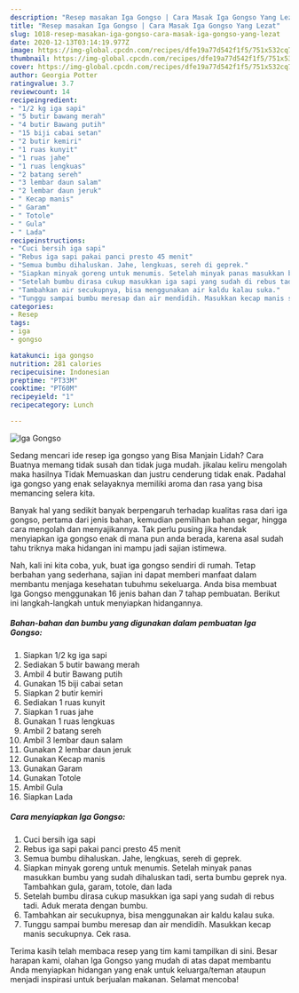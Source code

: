 ```yaml
---
description: "Resep masakan Iga Gongso | Cara Masak Iga Gongso Yang Lezat"
title: "Resep masakan Iga Gongso | Cara Masak Iga Gongso Yang Lezat"
slug: 1018-resep-masakan-iga-gongso-cara-masak-iga-gongso-yang-lezat
date: 2020-12-13T03:14:19.977Z
image: https://img-global.cpcdn.com/recipes/dfe19a77d542f1f5/751x532cq70/iga-gongso-foto-resep-utama.jpg
thumbnail: https://img-global.cpcdn.com/recipes/dfe19a77d542f1f5/751x532cq70/iga-gongso-foto-resep-utama.jpg
cover: https://img-global.cpcdn.com/recipes/dfe19a77d542f1f5/751x532cq70/iga-gongso-foto-resep-utama.jpg
author: Georgia Potter
ratingvalue: 3.7
reviewcount: 14
recipeingredient:
- "1/2 kg iga sapi"
- "5 butir bawang merah"
- "4 butir Bawang putih"
- "15 biji cabai setan"
- "2 butir kemiri"
- "1 ruas kunyit"
- "1 ruas jahe"
- "1 ruas lengkuas"
- "2 batang sereh"
- "3 lembar daun salam"
- "2 lembar daun jeruk"
- " Kecap manis"
- " Garam"
- " Totole"
- " Gula"
- " Lada"
recipeinstructions:
- "Cuci bersih iga sapi"
- "Rebus iga sapi pakai panci presto 45 menit"
- "Semua bumbu dihaluskan. Jahe, lengkuas, sereh di geprek."
- "Siapkan minyak goreng untuk menumis. Setelah minyak panas masukkan bumbu yang sudah dihaluskan tadi, serta bumbu geprek nya. Tambahkan gula, garam, totole, dan lada"
- "Setelah bumbu dirasa cukup masukkan iga sapi yang sudah di rebus tadi. Aduk merata dengan bumbu."
- "Tambahkan air secukupnya, bisa menggunakan air kaldu kalau suka."
- "Tunggu sampai bumbu meresap dan air mendidih. Masukkan kecap manis secukupnya. Cek rasa."
categories:
- Resep
tags:
- iga
- gongso

katakunci: iga gongso 
nutrition: 281 calories
recipecuisine: Indonesian
preptime: "PT33M"
cooktime: "PT60M"
recipeyield: "1"
recipecategory: Lunch

---
```



![Iga Gongso](https://img-global.cpcdn.com/recipes/dfe19a77d542f1f5/751x532cq70/iga-gongso-foto-resep-utama.jpg)

Sedang mencari ide resep iga gongso yang Bisa Manjain Lidah? Cara Buatnya memang tidak susah dan tidak juga mudah. jikalau keliru mengolah maka hasilnya Tidak Memuaskan dan justru cenderung tidak enak. Padahal iga gongso yang enak selayaknya memiliki aroma dan rasa yang bisa memancing selera kita.

Banyak hal yang sedikit banyak berpengaruh terhadap kualitas rasa dari iga gongso, pertama dari jenis bahan, kemudian pemilihan bahan segar, hingga cara mengolah dan menyajikannya. Tak perlu pusing jika hendak menyiapkan iga gongso enak di mana pun anda berada, karena asal sudah tahu triknya maka hidangan ini mampu jadi sajian istimewa.




Nah, kali ini kita coba, yuk, buat iga gongso sendiri di rumah. Tetap berbahan yang sederhana, sajian ini dapat memberi manfaat dalam membantu menjaga kesehatan tubuhmu sekeluarga. Anda bisa membuat Iga Gongso menggunakan 16 jenis bahan dan 7 tahap pembuatan. Berikut ini langkah-langkah untuk menyiapkan hidangannya.

<!--inarticleads1-->

##### Bahan-bahan dan bumbu yang digunakan dalam pembuatan Iga Gongso:

1. Siapkan 1/2 kg iga sapi
1. Sediakan 5 butir bawang merah
1. Ambil 4 butir Bawang putih
1. Gunakan 15 biji cabai setan
1. Siapkan 2 butir kemiri
1. Sediakan 1 ruas kunyit
1. Siapkan 1 ruas jahe
1. Gunakan 1 ruas lengkuas
1. Ambil 2 batang sereh
1. Ambil 3 lembar daun salam
1. Gunakan 2 lembar daun jeruk
1. Gunakan  Kecap manis
1. Gunakan  Garam
1. Gunakan  Totole
1. Ambil  Gula
1. Siapkan  Lada




<!--inarticleads2-->

##### Cara menyiapkan Iga Gongso:

1. Cuci bersih iga sapi
1. Rebus iga sapi pakai panci presto 45 menit
1. Semua bumbu dihaluskan. Jahe, lengkuas, sereh di geprek.
1. Siapkan minyak goreng untuk menumis. Setelah minyak panas masukkan bumbu yang sudah dihaluskan tadi, serta bumbu geprek nya. Tambahkan gula, garam, totole, dan lada
1. Setelah bumbu dirasa cukup masukkan iga sapi yang sudah di rebus tadi. Aduk merata dengan bumbu.
1. Tambahkan air secukupnya, bisa menggunakan air kaldu kalau suka.
1. Tunggu sampai bumbu meresap dan air mendidih. Masukkan kecap manis secukupnya. Cek rasa.




Terima kasih telah membaca resep yang tim kami tampilkan di sini. Besar harapan kami, olahan Iga Gongso yang mudah di atas dapat membantu Anda menyiapkan hidangan yang enak untuk keluarga/teman ataupun menjadi inspirasi untuk berjualan makanan. Selamat mencoba!
